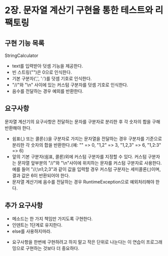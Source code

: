 # 2장. 문자열 계산기 구현을 통한 테스트와 리팩토링

## 구현 기능 목록
StringCalculator
- text를 입력받아 덧셈 기능을 제공한다.
- 빈 스트링("")은 0으로 인식한다. 
- 기본 구분자(',', ':')를 덧셈 기호로 인식한다.
- "//"와 "\n" 사이에 있는 커스텀 구분자를 덧셈 기호로 인식한다.
- 음수를 전달하는 경우 예외를 반환한다.


## 요구사항
문자열 계산기의 요구사항은 전달하는 문자를 구분자로 분리한 후 각 숫자의 합을 구해 반환해야 한다.
- 쉼표(,) 또는 콜론(:)을 구분자로 가지는 문자열을 전달하는 경우 구분자를 기준으로 분리한 각 숫자의 합을 반환한다.(예: "" => 0, "1,2" => 3, "1,2,3" => 6, "1,2:3" => 6)
- 앞의 기본 구분자(쉼표, 콜론)외에 커스텀 구분자를 지정할 수 있다.
  커스텀 구분자는 문자열 앞부분의 "//"와 "\n"사이에 위치하는 문자를 커스텀 구분자로 사용한다.
  예를 들어 "//;\n1;2;3"과 같이 값을 입력할 경우 커스텀 구분자는 세미콜론(;)이며, 결과 값은 6이 반환되어야 한다.
- 문자열 계산기에 음수를 전달하는 경우 RuntimeException으로 예외처리해야 한다.

## 추가 요구사항
- 메소드는 한 가지 책임만 가지도록 구현한다.
- 인덴트는 1단계로 유지한다.
- else를 사용하지마라.

+ 요구사항을 한번에 구현하려고 하지 말고 작은 단위로 나눈다는 이 연습이 프로그래밍으로 구현하는 것보다 더 중요하다.